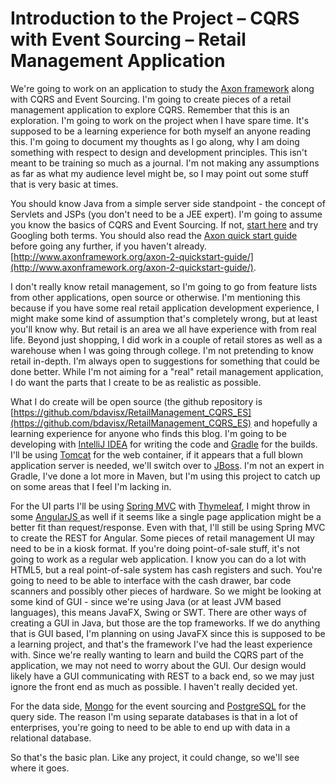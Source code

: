 # Introduction to the Project – CQRS with Event Sourcing – Retail Management Application

We're going to work on an application to study the [Axon framework](http://www.axonframework.org/) along
    with CQRS and Event Sourcing. I'm going to create pieces of a retail management application to explore CQRS.
    Remember that this is an exploration. I'm going to work on the project when I have spare time. It's supposed to be a
    learning experience for both myself an anyone reading this. I'm going to document my thoughts as I go along, why I
    am doing something with respect to design and development principles. This isn't meant to be training so much as a
    journal. I'm not making any assumptions as far as what my audience level might be, so I may point out some stuff
    that is very basic at times.

You should know Java from a simple server side standpoint - the concept of Servlets and JSPs (you don't need to be a
    JEE expert). I'm going to assume you know the basics of CQRS and Event Sourcing. If not, [start here](http://cqrs.wordpress.com/documents/) and try Googling both terms. You should also read the
    [Axon quick start guide](http://www.axonframework.org/axon-2-quickstart-guide/) before going any further,
    if you haven't already. [http://www.axonframework.org/axon-2-quickstart-guide/](http://www.axonframework.org/axon-2-quickstart-guide/).

I don't really know retail management, so I'm going to go from feature lists from other applications, open source or
    otherwise. I'm mentioning this because if you have some real retail application development experience, I might make
    some kind of assumption that's completely wrong, but at least you'll know why. But retail is an area we all have
    experience with from real life. Beyond just shopping, I did work in a couple of retail stores as well as a
    warehouse when I was going through college. I'm not pretending to know retail in-depth. I'm always open to
    suggestions for something that could be done better. While I'm not aiming for a "real" retail management
    application, I do want the parts that I create to be as realistic as possible. 

What I do create will be open source (the github repository is [https://github.com/bdavisx/RetailManagement_CQRS_ES](https://github.com/bdavisx/RetailManagement_CQRS_ES)
    and hopefully a learning experience for anyone who finds this blog. I'm going to be developing with [IntelliJ IDEA](http://www.jetbrains.com/idea/) for writing the code and [Gradle](http://www.gradle.org/) for the builds. I'll be using [Tomcat](http://tomcat.apache.org/)
    for the web container, if it appears that a full blown application server is needed, we'll switch over to [JBoss](https://www.jboss.org/overview/). I'm not an expert in Gradle, I've done a lot more in Maven,
    but I'm using this project to catch up on some areas that I feel I'm lacking in. 

For the UI parts I'll be using [Spring MVC](http://docs.spring.io/spring/docs/current/spring-framework-reference/html/mvc.html) with [Thymeleaf](http://www.thymeleaf.org/), I might throw in some [AngularJS ](http://angularjs.org/)as
    well if it seems like a single page application might be a better fit than request/response. Even with that, I'll
    still be using Spring MVC to create the REST for Angular. Some pieces of retail management UI may need to be in a
    kiosk format. If you're doing point-of-sale stuff, it's not going to work as a regular web application. I know you
    can do a lot with HTML5, but a real point-of-sale system has cash registers and such. You're going to need to be
    able to interface with the cash drawer, bar code scanners and possibly other pieces of hardware. So we might be
    looking at some kind of GUI - since we're using Java (or at least JVM based languages), this means JavaFX, Swing or
    SWT. There are other ways of creating a GUI in Java, but those are the top frameworks. If we do anything that is GUI
    based, I'm planning on using JavaFX since this is supposed to be a learning project, and that's the framework I've
    had the least experience with. Since we're really wanting to learn and build the CQRS part of the application, we
    may not need to worry about the GUI. Our design would likely have a GUI communicating with REST to a back end, so we
    may just ignore the front end as much as possible. I haven't really decided yet.

For the data side, [Mongo](http://www.mongodb.org/) for the event sourcing and [PostgreSQL](http://www.postgresql.org/) for the query side. The reason I'm using separate databases is that
    in a lot of enterprises, you're going to need to be able to end up with data in a relational database. 

So that's the basic plan. Like any project, it could change, so we'll see where it goes.

